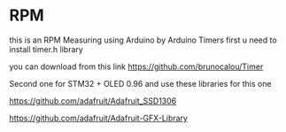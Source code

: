 # RPM
this is an RPM Measuring using Arduino by Arduino Timers 
first u need to install timer.h library

you can download from this link https://github.com/brunocalou/Timer

Second one for STM32 + OLED 0.96 and use these libraries for this one

https://github.com/adafruit/Adafruit_SSD1306

https://github.com/adafruit/Adafruit-GFX-Library
